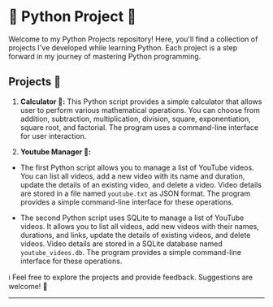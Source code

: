 # 📌 Python Project 🐍

Welcome to my Python Projects repository! Here, you'll find a collection of projects I've developed while learning Python. Each project is a step forward in my journey of mastering Python programming.

## Projects 🚀

1. **Calculator 🧮:** This Python script provides a simple calculator that allows user to perform various mathematical operations. You can choose from addition, subtraction, multiplication, division, square, exponentiation, square root, and factorial. The program uses a command-line interface for user interaction.

1. **Youtube Manager 🎥:**

- The first Python script allows you to manage a list of YouTube videos. You can list all videos, add a new video with its name and duration, update the details of an existing video, and delete a video. Video details are stored in a file named `youtube.txt` as JSON format. The program provides a simple command-line interface for these operations.

- The second Python script uses SQLite to manage a list of YouTube videos. It allows you to list all videos, add new videos with their names, durations, and links, update the details of existing videos, and delete videos. Video details are stored in a SQLite database named `youtube_videos.db`. The program provides a simple command-line interface for these operations.

ℹ Feel free to explore the projects and provide feedback. Suggestions are welcome! 🙌

---
